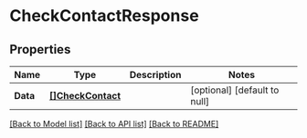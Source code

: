 # CheckContactResponse

## Properties
Name | Type | Description | Notes
------------ | ------------- | ------------- | -------------
**Data** | [**[]CheckContact**](CheckContact.md) |  | [optional] [default to null]

[[Back to Model list]](../README.md#documentation-for-models) [[Back to API list]](../README.md#documentation-for-api-endpoints) [[Back to README]](../README.md)


